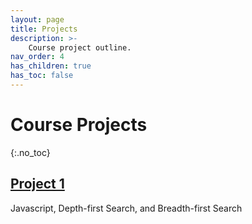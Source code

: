 ```yaml
---
layout: page
title: Projects
description: >-
    Course project outline.
nav_order: 4
has_children: true
has_toc: false
---
```


# Course Projects
{:.no_toc}

<!-- ## Table of contents
{: .no_toc .text-delta }

1. TOC
{:toc}

--- -->

## [Project 1](/CSCI5551-Spr24/projects/project1/)

Javascript, Depth-first Search, and Breadth-first Search

<!-- ## [Project 0](/CSCI5551-Spr24/projects/project0/)

Introduction to JavaScript, Web Debugging, and the Autograder

## [Project 1](/CSCI5551-Spr24/projects/project1/)

Matrices, Robot Models, and Forward Kinematics

## [Project 2](/CSCI5551-Spr24/projects/project2/)

Robot Choreography with Joint States, Controls, and Finite State Machines

## [Project 3](/CSCI5551-Spr24/projects/project3/)

Pseudoinverse, Jacobian, and Inverse Kinematics

## [Project 4](/CSCI5551-Spr24/projects/project4/)

Motion Planning with RRT-Connect in 2D and Configuration Space.

## [Project 5](/CSCI5551-Spr24/projects/project5/)

Mobile Manipulation with RRT-Connect, Inverse Kinematics, and Finite State Machines.

## [Final Project](/CSCI5551-Spr24/projects/final-project/)

Open-ended Project. -->

<!-- ## Final Project

Published paper review, presentation, reproduction, extension and report -->

